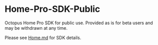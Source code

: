 # Home-Pro-SDK-Public
Octopus Home Pro SDK for public use.
Provided as is for beta users and may be withdrawn at any time.

Please see [Home.md](Home.md) for SDK details.
